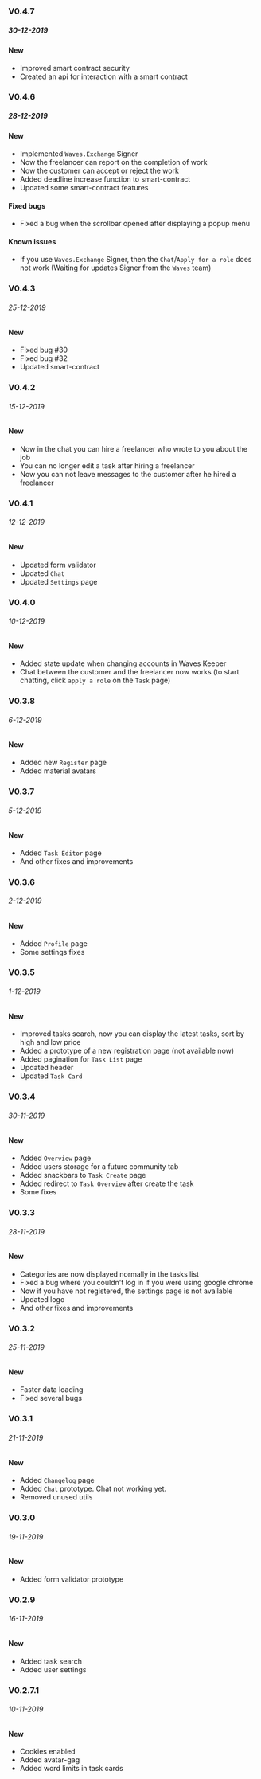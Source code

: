### V0.4.7

##### 30-12-2019

#### New
- Improved smart contract security
- Created an api for interaction with a smart contract

### V0.4.6

##### 28-12-2019

#### New

- Implemented `Waves.Exchange` Signer
- Now the freelancer can report on the completion of work
- Now the customer can accept or reject the work
- Added deadline increase function to smart-contract
- Updated some smart-contract features

#### Fixed bugs

- Fixed a bug when the scrollbar opened after displaying a popup menu

#### Known issues

- If you use `Waves.Exchange` Signer, then the `Chat`/`Apply for a role` does not work (Waiting for updates Signer from the `Waves` team)

### V0.4.3

###### 25-12-2019

#### New

- Fixed bug #30
- Fixed bug #32
- Updated smart-contract

### V0.4.2

###### 15-12-2019

#### New

- Now in the chat you can hire a freelancer who wrote to you about the job
- You can no longer edit a task after hiring a freelancer
- Now you can not leave messages to the customer after he hired a freelancer

### V0.4.1

###### 12-12-2019

#### New

- Updated form validator
- Updated `Chat`
- Updated `Settings` page

### V0.4.0

###### 10-12-2019

#### New

- Added state update when changing accounts in Waves Keeper
- Chat between the customer and the freelancer now works (to start chatting, click `apply a role` on the `Task` page)

### V0.3.8

###### 6-12-2019

#### New

- Added new `Register` page
- Added material avatars

### V0.3.7

###### 5-12-2019

#### New

- Added `Task Editor` page
- And other fixes and improvements

### V0.3.6

###### 2-12-2019

#### New

- Added `Profile` page
- Some settings fixes

### V0.3.5

###### 1-12-2019

#### New

- Improved tasks search, now you can display the latest tasks, sort by high and low price
- Added a prototype of a new registration page (not available now)
- Added pagination for `Task List` page
- Updated header
- Updated `Task Card`

### V0.3.4

###### 30-11-2019

#### New

- Added `Overview` page
- Added users storage for a future community tab
- Added snackbars to `Task Create` page
- Added redirect to `Task Overview` after create the task
- Some fixes

### V0.3.3

###### 28-11-2019

#### New

- Categories are now displayed normally in the tasks list
- Fixed a bug where you couldn't log in if you were using google chrome
- Now if you have not registered, the settings page is not available
- Updated logo
- And other fixes and improvements

### V0.3.2

###### 25-11-2019

#### New

- Faster data loading
- Fixed several bugs

### V0.3.1

###### 21-11-2019

#### New

- Added `Changelog` page
- Added `Chat` prototype. Chat not working yet.
- Removed unused utils

### V0.3.0

###### 19-11-2019

#### New

- Added form validator prototype

### V0.2.9

###### 16-11-2019

#### New

- Added task search
- Added user settings

### V0.2.7.1

###### 10-11-2019

#### New

- Cookies enabled
- Added avatar-gag
- Added word limits in task cards
